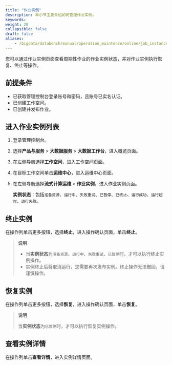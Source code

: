 ```yaml
---
title: "作业实例"
description: 本小节主要介绍如何管理作业实例。 
keywords: 
weight: 20
collapsible: false
draft: false
aliases:
    - /bigdata/databench/manual/operation_maintence/online/job_instance/
---
```


您可以通过作业实例页面查看周期性作业的作业实例状态，并对作业实例执行恢复、终止等操作。

## 前提条件

- 已获取管理控制台登录账号和密码，且账号已实名认证。
- 已创建工作空间。
- 已创建并发布作业。

## 进入作业实例列表

1. 登录管理控制台。
2. 选择**产品与服务** > **大数据服务** > **大数据工作台**，进入概览页面。
3. 在左侧导航选择**工作空间**，进入工作空间页面。
4. 在目标工作空间单击**运维中心**，进入运维中心页面。
5. 在左侧导航选择**流式计算运维** > **作业实例**，进入作业实例页面。
   
   **实例状态**：包括`准备资源`、`运行中`、`失败重试`、`已暂停`、`已终止`、`运行成功`、`运行超时`、`运行失败`。

## 终止实例

在操作列单击更多按钮，选择**终止**，进入操作确认页面，单击**终止**。

> **说明**
> 
> - 当**实例状态**为`准备资源`、`运行中`、`失败重试`、`已暂停`时，才可以执行终止实例操作。
> - 实例终止后将取消运行，您需要再次发布实例。终止操作无法撤回，请谨慎操作。

## 恢复实例

在操作列单击更多按钮，选择**恢复**，进入操作确认页面，单击**恢复**。

> **说明**
> 
> 当**实例状态**为`已暂停`时，才可以执行恢复实例操作。

## 查看实例详情

在操作列单击**查看详情**，进入实例详情页面。


